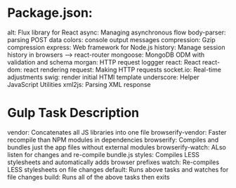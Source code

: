 # Package.json:

alt: Flux library for React
async: Managing asynchronous flow
body-parser: parsing POST data
colors: console output messages
compression: Gzip compression
express: Web framework for Node.js
history: Manage session history in browsers --> react-router
mongoose: MongoDB ODM with validation and schema
morgan: HTTP request loggger
react: React
react-dom: react rendering
request: Making HTTP requests 
socket.io: Real-time adjustments
swig: render initial HTMl template
underscore: Helper JavaScript Utilities
xml2js: Parsing XML response 


# Gulp Task Description
vendor: Concatenates all JS libraries into one file
browserify-vendor: Faster recompile than NPM modules in dependencies
browserify: Compiles and bundles just the app files without external modules
browserify-watch: ALso listen for changes and re-compile bundle.js
styles: Compiles LESS stylesheets and automatically adds browser prefixes
watch: Re-compiles LESS stylesheets on file changes
default: Runs above tasks and watches for file changes
build: Runs all of the above tasks then exits